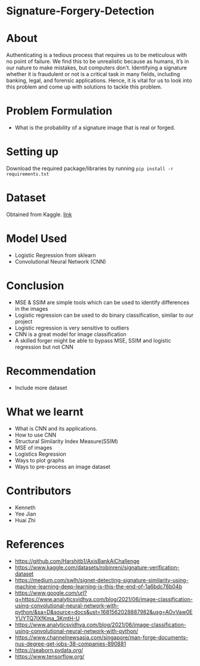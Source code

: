 # Signature-Forgery-Detection
# About
Authenticating is a tedious process that requires us to be meticulous with no point of failure. We find this to be unrealistic because as humans, it’s in our nature to make mistakes, but computers don’t. Identifying a signature whether it is fraudulent or not is a critical task in many fields, including banking, legal, and forensic applications. Hence, it is vital for us to look into this problem and come up with solutions to tackle this problem.
# Problem Formulation
- What is the probability of a signature image that is real or forged.
# Setting up
Download the required package/libraries by running 
`pip install -r requirements.txt`
# Dataset
Obtained from Kaggle. [link](https://www.kaggle.com/datasets/robinreni/signature-verification-dataset)
# Model Used
- Logistic Regression from sklearn
- Convolutional Neural Network (CNN)
# Conclusion
- MSE & SSIM are simple tools which can be used to identify differences in the images
- Logistic regression can be used to do binary classification, similar to our project
- Logistic regression is very sensitive to outliers
- CNN is a great model for image classification
- A skilled forger might be able to bypass MSE, SSIM and logistic regression but not CNN
# Recommendation
- Include more dataset
# What we learnt
- What is CNN and its applications.
- How to use CNN
- Structural Similarity Index Measure(SSIM)
- MSE of images
- Logistics Regression
- Ways to plot graphs
- Ways to pre-process an image dataset 
# Contributors
- Kenneth
- Yee Jian
- Huai Zhi
# References
- https://github.com/Harshitb1/AxisBankAiChallenge
- https://www.kaggle.com/datasets/robinreni/signature-verification-dataset
- https://medium.com/swlh/signet-detecting-signature-similarity-using-machine-learning-deep-learning-is-this-the-end-of-1a6bdc76b04b
- https://www.google.com/url?q=https://www.analyticsvidhya.com/blog/2021/06/image-classification-using-convolutional-neural-network-with-python/&sa=D&source=docs&ust=1681562028887982&usg=AOvVaw0EYUYTQ7lXfKma_3KmtH-U
- https://www.analyticsvidhya.com/blog/2021/06/image-classification-using-convolutional-neural-network-with-python/
- https://www.channelnewsasia.com/singapore/man-forge-documents-nus-degree-get-jobs-38-companies-890881
- https://seaborn.pydata.org/
- https://www.tensorflow.org/